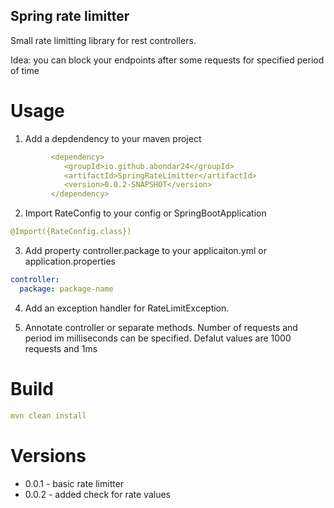 ## Spring rate limitter

Small rate limitting library for rest controllers.

Idea: you can block your endpoints after some requests for specified period of time

# Usage
1. Add a depdendency to your maven project

```yaml
         <dependency>
            <groupId>io.github.abondar24</groupId>
            <artifactId>SpringRateLimitter</artifactId>
            <version>0.0.2-SNAPSHOT</version>
         </dependency>

```
2. Import RateConfig to your config or SpringBootApplication

```yaml
@Import({RateConfig.class})
``` 

3. Add property controller.package to your applicaiton.yml or application.properties
```yaml
controller:
  package: package-name
```

4. Add an exception handler for RateLimitException. 

5. Annotate controller or separate methods. 
Number of requests and period im milliseconds can be specified. 
Defalut values are 1000 requests and 1ms

# Build
```yaml
mvn clean install
```

# Versions

- 0.0.1 - basic rate limitter
- 0.0.2 - added check for rate values
